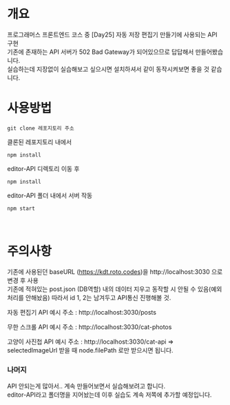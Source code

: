 # 개요

프로그래머스 프론트엔드 코스 중
[Day25] 자동 저장 편집기 만들기에 사용되는 API 구현 <br>
기존에 존재하는 API 서버가 502 Bad Gateway가 되어있으므로 답답해서 만들어봤습니다. <br>
실습하는데 지장없이 실습해보고 싶으시면 설치하셔서 같이 동작시켜보면 좋을 것 같습니다. <br>

# 사용방법

```
git clone 레포지토리 주소
```

클론된 레포지토리 내에서

```
npm install
```

editor-API 디렉토리 이동 후

```
npm install
```

editor-API 폴더 내에서 서버 작동

```
npm start
```

<br>

# 주의사항

기존에 사용된던 baseURL (https://kdt.roto.codes)을 http://localhost:3030 으로 변경 후 사용 <br>
기존에 적혀있는 post.json (DB역할) 내의 데이터 지우고 동작할 시 안될 수 있음(예외처리를 안해놨음) 따라서 id 1, 2는 남겨두고 API통신 진행해볼 것.

자동 편집기 API 예시 주소 : http://localhost:3030/posts

무한 스크롤 API 예시 주소 : http://localhost:3030/cat-photos

고양이 사진첩 API 예시 주소 : http://localhost:3030/cat-api
=> selectedImageUrl 받을 때 node.filePath 로만 받으시면 됩니다.

### 나머지

API 안되는게 많아서.. 계속 만들어보면서 실습해보려고 합니다. <br>
editor-API라고 폴더명을 지어놨는데 이후 실습도 계속 저쪽에 추가할 예정입니다.
